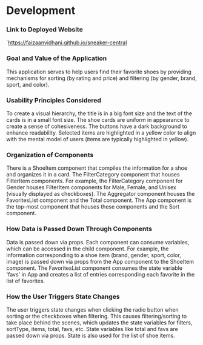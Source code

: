# Development

### Link to Deployed Website
`https://faizaanvidhani.github.io/sneaker-central

### Goal and Value of the Application
This application serves to help users find their favorite shoes by providing mechanisms for sorting (by rating and price) and filtering (by gender, brand, sport, and color).

### Usability Principles Considered
To create a visual hierarchy, the title is in a big font size and the text of the cards is in a small font size. The shoe cards are uniform in appearance to create a sense of cohesiveness. The buttons have a dark background to enhance readability. Selected items are highlighted in a yellow color to align with the mental model of users (items are typically highlighted in yellow). 

### Organization of Components
There is a ShoeItem component that compiles the information for a shoe and organizes it in a card. The FilterCategory component that houses FilterItem components. For example, the FilterCategory component for Gender houses FilterItem components for Male, Female, and Unisex (visually displayed as checkboxes). The Aggregator component houses the FavoritesList component and the Total component. The App component is the top-most component that houses these components and the Sort component.

### How Data is Passed Down Through Components
Data is passed down via props. Each component can consume variables, which can be accessed in the child component. For example, the information corresponding to a shoe item (brand, gender, sport, color, image) is passed down via props from the App component to the ShoeItem component. The FavoritesList component consumes the state variable 'favs' in App and creates a list of entries corresponding each favorite in the list of favorites.

### How the User Triggers State Changes
The user triggers state changes when clicking the radio button when sorting or the checkboxes when filtering. This causes filtering/sorting to take place behind the scenes, which updates the state variables for filters, sortType, items, total, favs, etc. State variables like total and favs are passed down via props. State is also used for the list of shoe items.

